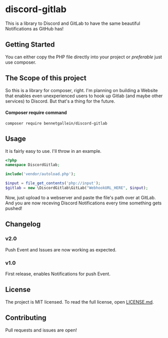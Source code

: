 # discord-gitlab

This is a library to Discord and GitLab to have the same beautiful Notifications as GitHub has!

## Getting Started

You can either copy the PHP file directly into your project or _preferable_ just use composer.

## The Scope of this project

So this is a library for composer, right. I'm planning on building a Website that enables even unexperienced users to hook up Gitlab (and maybe other services) to Discord. But that's a thing for the future.

#### Composer require command
`composer require bennetgallein/discord-gitlab`

## Usage

It is fairly easy to use. I'll throw in an example.

```php
<?php
namespace DiscordGitlab;

include('vendor/autoload.php');

$input = file_get_contents('php://input');
$gitlab = new \DiscordGitlab\GitLab("WebhookURL_HERE", $input);

```
Now, just upload to a webserver and paste the file's path over at GitLab. And you are now receving Discord Notifications every time something gets pushed!

## Changelog
### v2.0
Push Event and Issues are now working as expected.
### v1.0
First release, enables Notifications for push Event.
## License

The project is MIT licensed. To read the full license, open [LICENSE.md](LICENSE.md).

## Contributing

Pull requests and issues are open!
